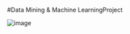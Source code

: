 #Data Mining & Machine LearningProject

![image](https://raw.githubusercontent.com/IvanLapickij/Data-Mining-Machine-Learning-project/refs/heads/main/plots/employee_short_figure.png)
